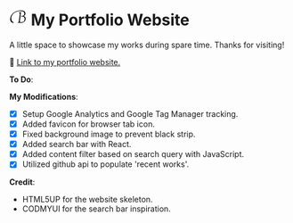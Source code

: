 # ![](images/favicon/favicon-32x32.png) My Portfolio Website

A little space to showcase my works during spare time. Thanks for visiting!

:link: [Link to my portfolio website.](https://bicheng-g.github.io)

**To Do**:


**My Modifications**:
- [x] Setup Google Analytics and Google Tag Manager tracking.
- [x] Added favicon for browser tab icon.
- [x] Fixed background image to prevent black strip.
- [x] Added search bar with React.
- [x] Added content filter based on search query with JavaScript.
- [x] Utilized github api to populate 'recent works'.

**Credit**:
* HTML5UP for the website skeleton.
* CODMYUI for the search bar inspiration.
